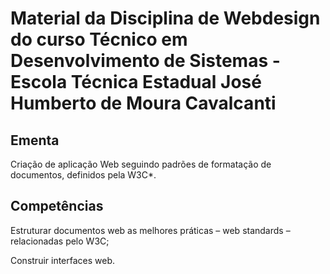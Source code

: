 # Material da Disciplina de Webdesign do curso Técnico em Desenvolvimento de Sistemas - Escola Técnica Estadual José Humberto de Moura Cavalcanti

## Ementa

Criação de aplicação Web seguindo padrões de formatação de documentos, definidos pela W3C*.

## Competências

Estruturar documentos web as melhores práticas – web standards – relacionadas pelo W3C;

Construir interfaces web. 
